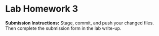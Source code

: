 # Lab Homework 3

**Submission Instructions:** Stage, commit, and push your changed files. Then complete the submission form in the lab write-up.
